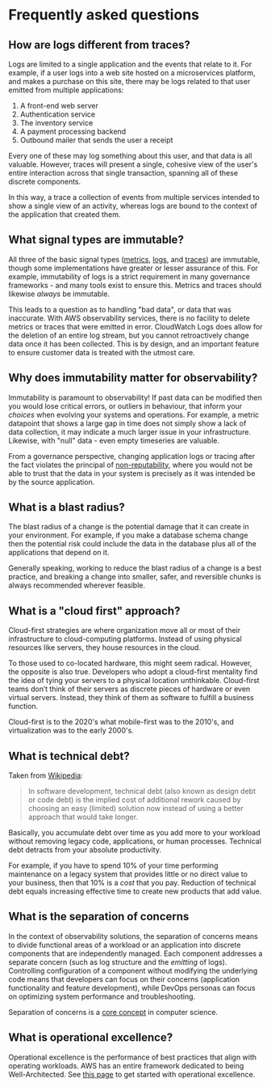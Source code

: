 # Frequently asked questions

## How are logs different from traces?

Logs are limited to a single application and the events that relate to it. For example, if a user logs into a web site hosted on a microservices platform, and makes a purchase on this site, there may be logs related to that user emitted from multiple applications:

1. A front-end web server
1. Authentication service
1. The inventory service
1. A payment processing backend
1. Outbound mailer that sends the user a receipt

Every one of these may log something about this user, and that data is all valuable. However, traces will present a single, cohesive view of the user's entire interaction across that single transaction, spanning all of these discrete components.

In this way, a trace a collection of events from multiple services intended to show a single view of an activity, whereas logs are bound to the context of the application that created them.

## What signal types are immutable?

All three of the basic signal types ([metrics](../signals/metrics/), [logs](../signals/logs/), and [traces](../signals/traces/)) are immutable, though some implementations have greater or lesser assurance of this. For example, immutability of logs is a strict requirement in many governance frameworks - and many tools exist to ensure this. Metrics and traces should likewise *always* be immutable. 

This leads to a question as to handling "bad data", or data that was inaccurate. With  AWS observability services, there is no facility to delete metrics or traces that were emitted in error. CloudWatch Logs does allow for the deletion of an entire log stream, but you cannot retroactively change data once it has been collected. This is by design, and an important feature to ensure customer data is treated with the utmost care.

## Why does immutability matter for observability?

Immutability is paramount to observability! If past data can be modified then you would lose critical errors, or outliers in behaviour, that inform your *choices* when evolving your systems and operations. For example, a metric datapoint that shows a large gap in time does not simply show a lack of data collection, it may indicate a much larger issue in your infrastructure. Likewise, with "null" data - even empty timeseries are valuable.

From a governance perspective, changing application logs or tracing after the fact violates the principal of [non-reputability](https://en.wikipedia.org/wiki/Non-repudiation), where you would not be able to trust that the data in your system is precisely as it was intended be by the source application. 

## What is a blast radius?

The blast radius of a change is the potential damage that it can create in your environment. For example, if you make a database schema change then the potential risk could include the data in the database plus all of the applications that depend on it.

Generally speaking, working to reduce the blast radius of a change is a best practice, and breaking a change into smaller, safer, and reversible chunks is always recommended wherever feasible.

## What is a "cloud first" approach?

Cloud-first strategies are where organization move all or most of their infrastructure to cloud-computing platforms. Instead of using physical resources like servers, they house resources in the cloud. 

To those used to co-located hardware, this might seem radical. However, the opposite is also true. Developers who adopt a cloud-first mentality find the idea of tying your servers to a physical location unthinkable. Cloud-first teams don’t think of their servers as discrete pieces of hardware or even virtual servers. Instead, they think of them as software to fulfill a business function.

Cloud-first is to the 2020's what mobile-first was to the 2010's, and virtualization was to the early 2000's. 

## What is technical debt?

Taken from [Wikipedia](https://en.wikipedia.org/wiki/Technical_debt):

> In software development, technical debt (also known as design debt or code debt) is the implied cost of additional rework caused by choosing an easy (limited) solution now instead of using a better approach that would take longer.

Basically, you accumulate debt over time as you add more to your workload without removing legacy code, applications, or human processes. Technical debt detracts from your absolute productivity. 

For example, if you have to spend 10% of your time performing maintenance on a legacy system that provides little or no direct value to your business, then that 10% is a *cost* that you pay. Reduction of technical debt equals increasing effective time to create new products that add value. 

## What is the separation of concerns

In the context of observability solutions, the separation of concerns means to divide functional areas of a workload or an application into discrete components that are independently managed. Each component addresses a separate concern (such as log structure and the *emitting* of logs). Controlling configuration of a component without modifying the underlying code means that developers can focus on their concerns (application functionality and feature development), while DevOps personas can focus on optimizing system performance and troubleshooting.

Separation of concerns is a [core concept](https://en.wikipedia.org/wiki/Separation_of_concerns) in computer science.

## What is operational excellence?

Operational excellence is the performance of best practices that align with operating workloads. AWS has an entire framework dedicated to being Well-Architected. See [this page](https://docs.aws.amazon.com/wellarchitected/latest/operational-excellence-pillar/welcome.html) to get started with operational excellence.